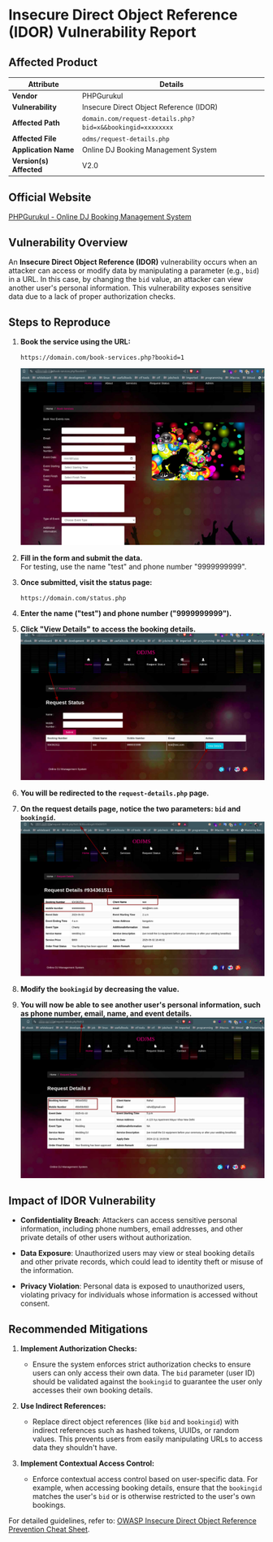 # Insecure Direct Object Reference (IDOR) Vulnerability Report

## Affected Product

| **Attribute**           | **Details**                               |
|-------------------------|-------------------------------------------|
| **Vendor**              | PHPGurukul                                |
| **Vulnerability**       | Insecure Direct Object Reference (IDOR)   |
| **Affected Path**       | `domain.com/request-details.php?bid=x&&bookingid=xxxxxxxx` |
| **Affected File**       | `odms/request-details.php`                |
| **Application Name**    | Online DJ Booking Management System       |
| **Version(s) Affected** | V2.0                                      |

## Official Website

[PHPGurukul - Online DJ Booking Management System](https://phpgurukul.com/online-dj-booking-management-system-using-php-and-mysql/)

## Vulnerability Overview

An **Insecure Direct Object Reference (IDOR)** vulnerability occurs when an attacker can access or modify data by manipulating a parameter (e.g., `bid`) in a URL. In this case, by changing the `bid` value, an attacker can view another user's personal information. This vulnerability exposes sensitive data due to a lack of proper authorization checks.

## Steps to Reproduce

1. **Book the service using the URL:**
    ```
    https://domain.com/book-services.php?bookid=1
    ```
    ![Service Page](./images/servicepage.png)

2. **Fill in the form and submit the data.**  
   For testing, use the name "test" and phone number "9999999999".

3. **Once submitted, visit the status page:**
    ```
    https://domain.com/status.php
    ```

4. **Enter the name ("test") and phone number ("9999999999").**

5. **Click "View Details" to access the booking details.**
    ![Request Page](./images/status-view-details.png)

6. **You will be redirected to the `request-details.php` page.**

7. **On the request details page, notice the two parameters: `bid` and `bookingid`.**  
    ![Request Page](./images/request-page.png)

8. **Modify the `bookingid` by decreasing the value.**

9. **You will now be able to see another user's personal information, such as phone number, email, name, and event details.**  
    ![IDOR Impact](./images/idor.png)

## Impact of IDOR Vulnerability

* **Confidentiality Breach**: Attackers can access sensitive personal information, including phone numbers, email addresses, and other private details of other users without authorization.
  
* **Data Exposure**: Unauthorized users may view or steal booking details and other private records, which could lead to identity theft or misuse of the information.

* **Privacy Violation**: Personal data is exposed to unauthorized users, violating privacy for individuals whose information is accessed without consent.

## Recommended Mitigations

1. **Implement Authorization Checks:**
   - Ensure the system enforces strict authorization checks to ensure users can only access their own data. The `bid` parameter (user ID) should be validated against the `bookingid` to guarantee the user only accesses their own booking details.

2. **Use Indirect References:**
   - Replace direct object references (like `bid` and `bookingid`) with indirect references such as hashed tokens, UUIDs, or random values. This prevents users from easily manipulating URLs to access data they shouldn't have.

3. **Implement Contextual Access Control:**
   - Enforce contextual access control based on user-specific data. For example, when accessing booking details, ensure that the `bookingid` matches the user's `bid` or is otherwise restricted to the user's own bookings.

For detailed guidelines, refer to: [OWASP Insecure Direct Object Reference Prevention Cheat Sheet](https://cheatsheetseries.owasp.org/cheatsheets/Insecure_Direct_Object_Reference_Prevention_Cheat_Sheet.html).
